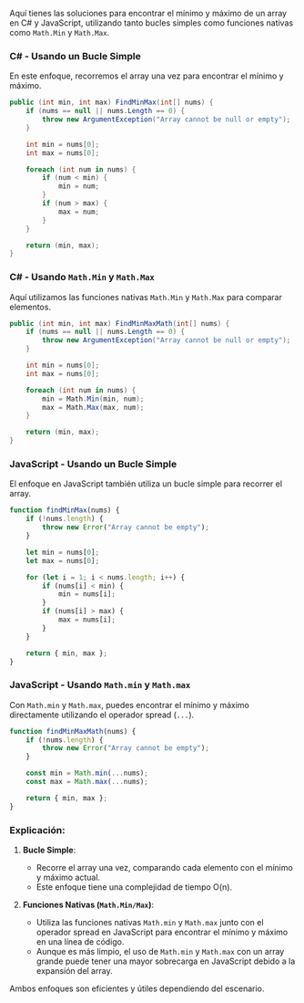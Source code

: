 Aquí tienes las soluciones para encontrar el mínimo y máximo de un array en C# y JavaScript, utilizando tanto bucles simples como funciones nativas como `Math.Min` y `Math.Max`.

### C# - Usando un Bucle Simple

En este enfoque, recorremos el array una vez para encontrar el mínimo y máximo.

```csharp
public (int min, int max) FindMinMax(int[] nums) {
    if (nums == null || nums.Length == 0) {
        throw new ArgumentException("Array cannot be null or empty");
    }

    int min = nums[0];
    int max = nums[0];

    foreach (int num in nums) {
        if (num < min) {
            min = num;
        }
        if (num > max) {
            max = num;
        }
    }

    return (min, max);
}
```

### C# - Usando `Math.Min` y `Math.Max`

Aquí utilizamos las funciones nativas `Math.Min` y `Math.Max` para comparar elementos.

```csharp
public (int min, int max) FindMinMaxMath(int[] nums) {
    if (nums == null || nums.Length == 0) {
        throw new ArgumentException("Array cannot be null or empty");
    }

    int min = nums[0];
    int max = nums[0];

    foreach (int num in nums) {
        min = Math.Min(min, num);
        max = Math.Max(max, num);
    }

    return (min, max);
}
```

### JavaScript - Usando un Bucle Simple

El enfoque en JavaScript también utiliza un bucle simple para recorrer el array.

```javascript
function findMinMax(nums) {
    if (!nums.length) {
        throw new Error("Array cannot be empty");
    }

    let min = nums[0];
    let max = nums[0];

    for (let i = 1; i < nums.length; i++) {
        if (nums[i] < min) {
            min = nums[i];
        }
        if (nums[i] > max) {
            max = nums[i];
        }
    }

    return { min, max };
}
```

### JavaScript - Usando `Math.min` y `Math.max`

Con `Math.min` y `Math.max`, puedes encontrar el mínimo y máximo directamente utilizando el operador spread (`...`).

```javascript
function findMinMaxMath(nums) {
    if (!nums.length) {
        throw new Error("Array cannot be empty");
    }

    const min = Math.min(...nums);
    const max = Math.max(...nums);

    return { min, max };
}
```

### Explicación:

1. **Bucle Simple**:
   - Recorre el array una vez, comparando cada elemento con el mínimo y máximo actual.
   - Este enfoque tiene una complejidad de tiempo O(n).

2. **Funciones Nativas (`Math.Min/Max`)**:
   - Utiliza las funciones nativas `Math.min` y `Math.max` junto con el operador spread en JavaScript para encontrar el mínimo y máximo en una línea de código.
   - Aunque es más limpio, el uso de `Math.min` y `Math.max` con un array grande puede tener una mayor sobrecarga en JavaScript debido a la expansión del array.

Ambos enfoques son eficientes y útiles dependiendo del escenario.